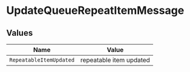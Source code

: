 # UpdateQueueRepeatItemMessage


## Values

| Name                    | Value                   |
| ----------------------- | ----------------------- |
| `RepeatableItemUpdated` | repeatable item updated |